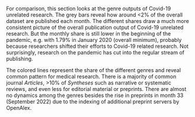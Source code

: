 For comparison, this section looks at the genre outputs of Covid-19 unrelated research. The grey bars reveal how around <2% of the overall dataset are published each month. The different shares draw a much more consistent picture of the overall publication output of Covid-19 unrelated research. But the monthly share is still lower in the beginning of the pandemic, e.g. with 1.79% in January 2020 (overall minimum), probably because researchers shifted their efforts to Covid-19 related research. Not surprisingly, research on the pandemic has cut into the regular stream of publishing.

The colored lines represent the share of the different genres and reveal common pattern for medical research. There is a majority of common journal *Articles*, >10% of *Syntheses* such as narrative or systematic reviews, and even less for editorial material or preprints. There are almost no dynamics among the genres besides the rise in preprints in month 33 (September 2022) due to the indexing of additional preprint servers by OpenAlex.